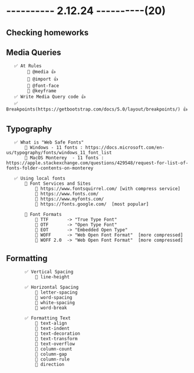 # ---------- 2.12.24 ----------(20)

## Checking homeworks

## Media Queries

       ✅ At Rules
            🔷 @media 👍
            🔷 @import 👍
            🔷 @font-face
            🔷 @keyframe
       ✅ Write Media Query code 👍
       ✅ Breakpoints(https://getbootstrap.com/docs/5.0/layout/breakpoints/) 👍

## Typography

       ✅ What is "Web Safe Fonts"
           🔷 Windows - 11 fonts : https://docs.microsoft.com/en-us/typography/fonts/windows_11_font_list
           🔷 MacOS Monterey  - 11 fonts : https://apple.stackexchange.com/questions/429548/request-for-list-of-fonts-folder-contents-on-monterey

       ✅ Using local fonts
           🔷 Font Services and Sites
               🎁 https://www.fontsquirrel.com/ [with compress service]
               🎁 https://www.fonts.com/
               🎁 https://www.myfonts.com/
               🎁 https://fonts.google.com/  [most popular]

           🔷 Font Formats
               🎁 TTF       -> "True Type Font"
               🎁 OTF       -> "Open Type Font"
               🎁 EOT       -> "Embedded Open Type"
               🎁 WOFF      -> "Web Open Font Format"  [more compressed]
               🎁 WOFF 2.0  -> "Web Open Font Format"  [more compressed]

## Formatting

           ✅ Vertical Spacing
               🎁 line-height

           ✅ Horizontal Spacing
               🎁 letter-spacing
               🎁 word-spacing
               🎁 white-spacing
               🎁 word-break

           ✅ Formatting Text
               🎁 text-align
               🎁 text-indent
               🎁 text-decoration
               🎁 text-transform
               🎁 text-overflow
               🎁 column-count
               🎁 column-gap
               🎁 column-rule
               🎁 direction
